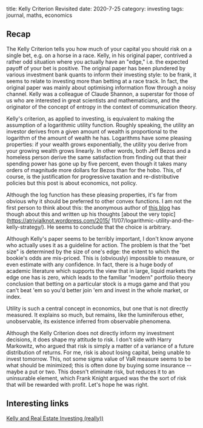 title: Kelly Criterion Revisited
date: 2020-7-25
category: investing
tags: journal, maths, economics

## Recap

The Kelly Criterion tells you how much of your capital you should risk on a single bet, e.g. on a horse in a race.
Kelly, in his original paper, contrived a rather odd situation where you actually have an "edge," i.e. the expected payoff of your bet is positive. 
The original paper has been plundered by various investment bank quants to inform their investing style: to be frank, it seems to relate to investing more than betting at a race track.
In fact, the original paper was mainly about optimising information flow through a noisy channel.
Kelly was a colleague of Claude Shannon, a superstar for those of us who are interested in great scientists and mathematicians, and the originator of the concept of entropy in the context of communication theory. 

Kelly's criterion, as applied to investing, is equivalent to making the assumption of a logarithmic utility function. Roughly speaking, the utility an investor derives from a given amount of wealth is proportional to the logarithm of the amount of wealth he has.
Logarithms have some pleasing properties: if your wealth grows exponentially, the utility you derive from your growing wealth grows linearly. In other words, both Jeff Bezos and a homeless person derive the same satisfaction from finding out that their spending power has gone up by five percent, even though it takes many orders of magnitude more dollars for Bezos than for the hobo. 
This, of course, is the justification for progressive taxation and re-distributive policies but this post is about economics, not policy.

Although the log function has these pleasing properties, it's far from obvious why it should be preferred to other convex functions. I am not the first person to think about this: the anonymous author of [this blog](https://atrivialknot.wordpress.com) has though about this and written up his thoughts [about the very topic](https://atrivialknot.wordpress.com/2015/ 11/07/logarithmic-utility-and-the-kelly-strategy/). 
He seems to conclude that the choice is arbitrary.

Although Kelly's paper seems to be terribly important, I don't know anyone who actually uses it as a guideline for action. The problem is that the "bet size" is determined by the size of one's edge: the extent to which the bookie's odds are mis-priced. This is (obviously) impossible to measure, or even estimate with any confidence. 
In fact, there is a huge body of academic literature which supports the view that in large, liquid markets the edge one has is zero, which leads to the familiar "modern" portfolio theory conclusion that betting on a particular stock is a mugs game and that you can't beat 'em so you'd better join 'em and invest in the whole market, or index.

Utility is such a central concept in economics, but one that is not directly measured. 
It explains so much, but remains, like the luminiferous ether, unobservable, its existence inferred from observable phenomena.

Although the Kelly Criterion does not directly inform my investment decisions, it does shape my attitude to risk.
I don't side with Harry Markowitz, who argued that risk is simply a matter of a variance of a future distribution of returns.
For me, risk is about losing capital, being unable to invest tomorrow.
This, not some sigma value of VaR measure seems to be what should be minimized; this is often done by buying some insurance -- maybe a put or two. This doesn't eliminate risk, but reduces it to an uninsurable element,
which Frank Knight argued was the the sort of risk that will be rewarded with profit.
Let's hope he was right.


## Interesting links

[Kelly and Real Estate Investing (really))](http://www.mathestate.com/Entropy-Final.pdf)

